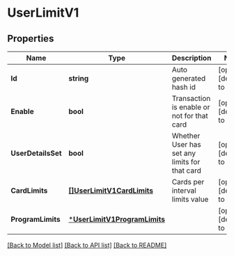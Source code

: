 # UserLimitV1

## Properties
Name | Type | Description | Notes
------------ | ------------- | ------------- | -------------
**Id** | **string** | Auto generated hash id | [optional] [default to null]
**Enable** | **bool** | Transaction is enable or not for that card | [optional] [default to null]
**UserDetailsSet** | **bool** | Whether User has set any limits for that card | [optional] [default to null]
**CardLimits** | [**[]UserLimitV1CardLimits**](User_limit.v1_card_limits.md) | Cards per interval limits value | [optional] [default to null]
**ProgramLimits** | [***UserLimitV1ProgramLimits**](User_limit.v1_program_limits.md) |  | [optional] [default to null]

[[Back to Model list]](../README.md#documentation-for-models) [[Back to API list]](../README.md#documentation-for-api-endpoints) [[Back to README]](../README.md)


